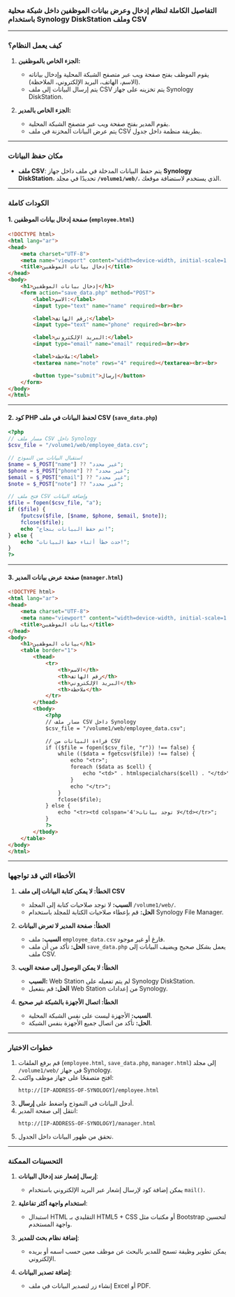 ### **التفاصيل الكاملة لنظام إدخال وعرض بيانات الموظفين داخل شبكة محلية باستخدام Synology DiskStation وملف CSV**

---

### **كيف يعمل النظام؟**

1. **الجزء الخاص بالموظفين:**
   - يقوم الموظف بفتح صفحة ويب عبر متصفح الشبكة المحلية وإدخال بياناته (الاسم، الهاتف، البريد الإلكتروني، الملاحظة).
   - يتم إرسال البيانات إلى ملف CSV يتم تخزينه على جهاز Synology DiskStation.

2. **الجزء الخاص بالمدير:**
   - يقوم المدير بفتح صفحة ويب عبر متصفح الشبكة المحلية.
   - يتم عرض البيانات المخزنة في ملف CSV بطريقة منظمة داخل جدول.

---

### **مكان حفظ البيانات**

- **ملف CSV**:
  يتم حفظ البيانات المدخلة في ملف داخل جهاز **Synology DiskStation**، تحديدًا في مجلد **`/volume1/web/`**، الذي يستخدم لاستضافة موقعك.
  
---

### **الكودات كاملة**

#### **1. صفحة إدخال بيانات الموظفين (`employee.html`)**

```html
<!DOCTYPE html>
<html lang="ar">
<head>
    <meta charset="UTF-8">
    <meta name="viewport" content="width=device-width, initial-scale=1.0">
    <title>إدخال بيانات الموظفين</title>
</head>
<body>
    <h1>إدخال بيانات الموظفين</h1>
    <form action="save_data.php" method="POST">
        <label>الاسم:</label>
        <input type="text" name="name" required><br><br>

        <label>رقم الهاتف:</label>
        <input type="text" name="phone" required><br><br>

        <label>البريد الإلكتروني:</label>
        <input type="email" name="email" required><br><br>

        <label>ملاحظة:</label>
        <textarea name="note" rows="4" required></textarea><br><br>

        <button type="submit">إرسال</button>
    </form>
</body>
</html>
```

---

#### **2. كود PHP لحفظ البيانات في ملف CSV (`save_data.php`)**

```php
<?php
// مسار ملف CSV داخل Synology
$csv_file = "/volume1/web/employee_data.csv";

// استقبال البيانات من النموذج
$name = $_POST["name"] ?? "غير محدد";
$phone = $_POST["phone"] ?? "غير محدد";
$email = $_POST["email"] ?? "غير محدد";
$note = $_POST["note"] ?? "غير محدد";

// فتح ملف CSV وإضافة البيانات
$file = fopen($csv_file, "a");
if ($file) {
    fputcsv($file, [$name, $phone, $email, $note]);
    fclose($file);
    echo "تم حفظ البيانات بنجاح!";
} else {
    echo "حدث خطأ أثناء حفظ البيانات!";
}
?>
```

---

#### **3. صفحة عرض بيانات المدير (`manager.html`)**

```html
<!DOCTYPE html>
<html lang="ar">
<head>
    <meta charset="UTF-8">
    <meta name="viewport" content="width=device-width, initial-scale=1.0">
    <title>بيانات الموظفين</title>
</head>
<body>
    <h1>بيانات الموظفين</h1>
    <table border="1">
        <thead>
            <tr>
                <th>الاسم</th>
                <th>رقم الهاتف</th>
                <th>البريد الإلكتروني</th>
                <th>ملاحظة</th>
            </tr>
        </thead>
        <tbody>
            <?php
            // مسار ملف CSV داخل Synology
            $csv_file = "/volume1/web/employee_data.csv";

            // قراءة البيانات من CSV
            if (($file = fopen($csv_file, "r")) !== false) {
                while (($data = fgetcsv($file)) !== false) {
                    echo "<tr>";
                    foreach ($data as $cell) {
                        echo "<td>" . htmlspecialchars($cell) . "</td>";
                    }
                    echo "</tr>";
                }
                fclose($file);
            } else {
                echo "<tr><td colspan='4'>لا توجد بيانات</td></tr>";
            }
            ?>
        </tbody>
    </table>
</body>
</html>
```

---

### **الأخطاء التي قد تواجهها**

1. **الخطأ: لا يمكن كتابة البيانات إلى ملف CSV**
   - **السبب:** لا توجد صلاحيات كتابة إلى المجلد `/volume1/web/`.
   - **الحل:** قم بإعطاء صلاحيات الكتابة للمجلد باستخدام Synology File Manager.

2. **الخطأ: صفحة المدير لا تعرض البيانات**
   - **السبب:** ملف `employee_data.csv` فارغ أو غير موجود.
   - **الحل:** تأكد من أن ملف `save_data.php` يعمل بشكل صحيح ويضيف البيانات إلى ملف CSV.

3. **الخطأ: لا يمكن الوصول إلى صفحة الويب**
   - **السبب:** Web Station لم يتم تفعيله على Synology DiskStation.
   - **الحل:** قم بتفعيل Web Station من إعدادات Synology.

4. **الخطأ: اتصال الأجهزة بالشبكة غير صحيح**
   - **السبب:** الأجهزة ليست على نفس الشبكة المحلية.
   - **الحل:** تأكد من اتصال جميع الأجهزة بنفس الشبكة.

---

### **خطوات الاختبار**

1. قم برفع الملفات (`employee.html`, `save_data.php`, `manager.html`) إلى مجلد `/volume1/web/` في جهاز Synology.
2. افتح متصفحًا على جهاز موظف واكتب:
   ```
   http://[IP-ADDRESS-OF-SYNOLOGY]/employee.html
   ```
3. أدخل البيانات في النموذج واضغط على **إرسال**.
4. انتقل إلى صفحة المدير:
   ```
   http://[IP-ADDRESS-OF-SYNOLOGY]/manager.html
   ```
5. تحقق من ظهور البيانات داخل الجدول.

---

### **التحسينات الممكنة**

1. **إرسال إشعار عند إدخال البيانات**:
   - يمكن إضافة كود لإرسال إشعار عبر البريد الإلكتروني باستخدام `mail()`.

2. **استخدام واجهة أكثر تفاعلية**:
   - استبدال HTML التقليدي بـ HTML5 + CSS أو مكتبات مثل Bootstrap لتحسين واجهة المستخدم.

3. **إضافة نظام بحث للمدير**:
   - يمكن تطوير وظيفة تسمح للمدير بالبحث عن موظف معين حسب اسمه أو بريده الإلكتروني.

4. **إضافة تصدير البيانات**:
   - إنشاء زر لتصدير البيانات في ملف Excel أو PDF.
